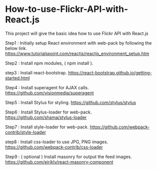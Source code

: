 # How-to-use-Flickr-API-with-React.js
This project will give the basic idea how to use Flickr API with React.js

Step1 : 
Initially setup React environment with web-pack by following the below link.
https://www.tutorialspoint.com/reactjs/reactjs_environment_setup.htm

Step2 : 
Install npm modules, ( npm install ).

step3 : 
Install react-bootstrap.
https://react-bootstrap.github.io/getting-started.html

Step4 : 
Install superagent for AJAX calls.
https://github.com/visionmedia/superagent

Step5 :
Install Stylus for styling.
https://github.com/stylus/stylus

Step6 :
Install Stylus-loader for web-pack.
https://github.com/shama/stylus-loader

Step7 :
Install style-loader for web-pack.
https://github.com/webpack-contrib/style-loader

step8 :
Install css-loader to use JPG, PNG images.
https://github.com/webpack-contrib/css-loader

Step9 : ( optional )
Install masonry for output the feed images.
https://github.com/eiriklv/react-masonry-component
